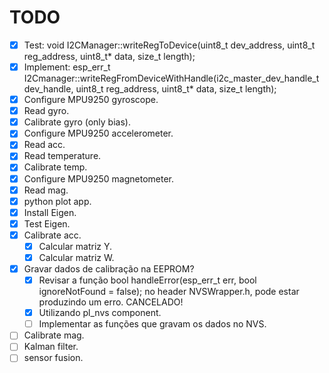 # TODO

- [x] Test: void I2CManager::writeRegToDevice(uint8_t dev_address, uint8_t reg_address, uint8_t* data, size_t length);
- [x] Implement: esp_err_t I2Cmanager::writeRegFromDeviceWithHandle(i2c_master_dev_handle_t dev_handle, uint8_t reg_address, uint8_t* data, size_t length);
- [x] Configure MPU9250 gyroscope.
- [x] Read gyro.
- [x] Calibrate gyro (only bias).
- [x] Configure MPU9250 accelerometer.
- [x] Read acc.
- [x] Read temperature.
- [x] Calibrate temp.
- [x] Configure MPU9250 magnetometer.
- [x] Read mag.
- [x] python plot app.
- [x] Install Eigen.
- [x] Test Eigen.
- [x] Calibrate acc.
    - [x] Calcular matriz Y.
    - [x] Calcular matriz W.
- [x] Gravar dados de calibração na EEPROM?
    - [x] Revisar a função bool handleError(esp_err_t err, bool ignoreNotFound = false); no header NVSWrapper.h, pode estar produzindo um erro. CANCELADO!
    - [x] Utilizando pl_nvs component.
    - [ ] Implementar as funções que gravam os dados no NVS.
- [ ] Calibrate mag.
- [ ] Kalman filter.
- [ ] sensor fusion.
